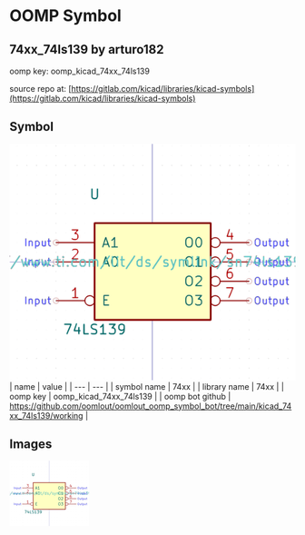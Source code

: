 # OOMP Symbol  
## 74xx_74ls139  by arturo182  
  
oomp key: oomp_kicad_74xx_74ls139  
  
source repo at: [https://gitlab.com/kicad/libraries/kicad-symbols](https://gitlab.com/kicad/libraries/kicad-symbols)  
## Symbol  
  
[![working.png](working_600.png)](working.png)  
| name | value | 
| --- | --- | 
| symbol name | 74xx | 
| library name | 74xx | 
| oomp key | oomp_kicad_74xx_74ls139 | 
| oomp bot github | https://github.com/oomlout/oomlout_oomp_symbol_bot/tree/main/kicad_74xx_74ls139/working | 
## Images  
  
[![working.png](working_140.png)](working.png)  
